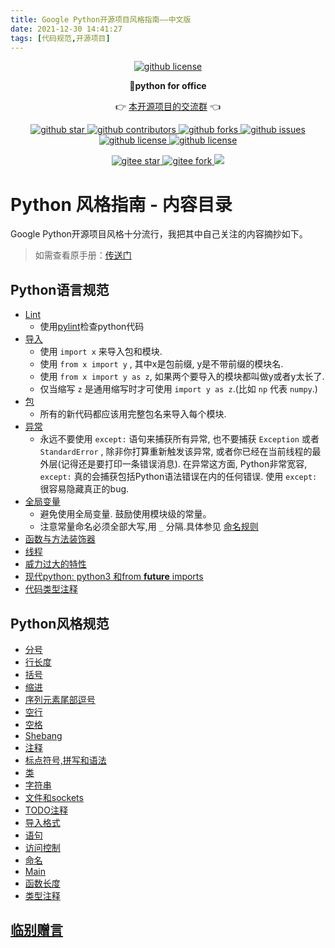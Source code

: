 ```yaml
---
title: Google Python开源项目风格指南——中文版
date: 2021-12-30 14:41:27
tags: [代码规范,开源项目]
---
```





<p align="center">
    <a target="_blank" href='https://github.com/CoderWanFeng/python-office'>
    <img src="https://cos.python-office.com/logo/github-nav.jpg" alt="github license"/>
    </a>   
</p>
<p align="center">
	<strong>🍬python for office</strong>
</p>
<p align="center">
	👉 <a href="http://www.python4office.cn/wechat-group/">本开源项目的交流群</a> 👈
</p>


<p align="center" name="图标-github">
    <a target="_blank" href='https://github.com/CoderWanFeng/python-office'>
    <img src="https://img.shields.io/github/stars/CoderWanFeng/python-office.svg?style=social" alt="github star"/>
    </a>
    <a target="_blank" href='https://github.com/CoderWanFeng/python-office'>
    <img src="https://img.shields.io/github/contributors/CoderWanFeng/python-office" alt="github contributors"/>
    </a>
    <a target="_blank" href='https://github.com/CoderWanFeng/python-office'>
    <img src="https://img.shields.io/github/forks/CoderWanFeng/python-office" alt="github forks"/>
    </a>
    <a target="_blank" href='https://github.com/CoderWanFeng/python-office'>
    <img src="https://img.shields.io/github/issues/CoderWanFeng/python-office" alt="github issues"/>
    </a>	
    <a target="_blank" href='https://github.com/CoderWanFeng/python-office'>
    <img src="https://img.shields.io/github/issues-pr/CoderWanFeng/python-office" alt="github license"/>
    </a>
    <a target="_blank" href='https://github.com/CoderWanFeng/python-office'>
    <img src="https://img.shields.io/github/license/CoderWanFeng/python-office" alt="github license"/>
    </a>   
</p>

<p align="center" name="gitee">
	<a target="_blank" href='https://gitee.com/CoderWanFeng/python-office/'>
		<img src='https://gitee.com/CoderWanFeng/python-office/badge/star.svg?theme=dark' alt='gitee star'/>
	</a>
	<a target="_blank" href='https://github.com/CoderWanFeng/python-office'>
		<img src="https://gitee.com/CoderWanFeng/python-office/badge/fork.svg?theme=white" alt="gitee fork"/>
	</a>
	<a href="https://mp.weixin.qq.com/s/yaSmFKO3RrBpyanW3nvRAQ">
	<img src="https://img.shields.io/badge/QQ-163434413-orange"/></a>
</p>





# Python 风格指南 - 内容目录
Google Python开源项目风格十分流行，我把其中自己关注的内容摘抄如下。
> 如需查看原手册：[传送门](https://zh-google-styleguide.readthedocs.io/en/latest/google-python-styleguide/)
## Python语言规范

<!-- more -->

- [Lint](https://zh-google-styleguide.readthedocs.io/en/latest/google-python-styleguide/python_language_rules/#lint)
  - 使用[pylint](http://www.logilab.org/project/pylint)检查python代码
- [导入](https://zh-google-styleguide.readthedocs.io/en/latest/google-python-styleguide/python_language_rules/#id3)
    - 使用 `import x` 来导入包和模块.
    - 使用 `from x import y` , 其中x是包前缀, y是不带前缀的模块名.
    - 使用 `from x import y as z`, 如果两个要导入的模块都叫做y或者y太长了.
    - 仅当缩写 `z` 是通用缩写时才可使用 `import y as z`.(比如 `np` 代表 `numpy`.)
- [包](https://zh-google-styleguide.readthedocs.io/en/latest/google-python-styleguide/python_language_rules/#id6)
    - 所有的新代码都应该用完整包名来导入每个模块.
- [异常](https://zh-google-styleguide.readthedocs.io/en/latest/google-python-styleguide/python_language_rules/#id7)
    - 永远不要使用 `except:` 语句来捕获所有异常, 也不要捕获 `Exception` 或者 `StandardError` , 除非你打算重新触发该异常, 或者你已经在当前线程的最外层(记得还是要打印一条错误消息). 在异常这方面, Python非常宽容, `except:` 真的会捕获包括Python语法错误在内的任何错误. 使用 `except:` 很容易隐藏真正的bug.
- [全局变量](https://zh-google-styleguide.readthedocs.io/en/latest/google-python-styleguide/python_language_rules/#id8)
    - 避免使用全局变量. 鼓励使用模块级的常量。
    - 注意常量命名必须全部大写,用 `_` 分隔.具体参见 [命名规则](https://google.github.io/styleguide/pyguide.html#s3.16-naming) 
- [函数与方法装饰器](https://zh-google-styleguide.readthedocs.io/en/latest/google-python-styleguide/python_language_rules/#id18)
- [线程](https://zh-google-styleguide.readthedocs.io/en/latest/google-python-styleguide/python_language_rules/#id20)
- [威力过大的特性](https://zh-google-styleguide.readthedocs.io/en/latest/google-python-styleguide/python_language_rules/#id21)
- [现代python: python3 和from __future__ imports](https://zh-google-styleguide.readthedocs.io/en/latest/google-python-styleguide/python_language_rules/#python-python3-from-future-imports)
- [代码类型注释](https://zh-google-styleguide.readthedocs.io/en/latest/google-python-styleguide/python_language_rules/#id24)
## Python风格规范
- [分号](https://zh-google-styleguide.readthedocs.io/en/latest/google-python-styleguide/python_style_rules/#id1)
- [行长度](https://zh-google-styleguide.readthedocs.io/en/latest/google-python-styleguide/python_style_rules/#line-length)
- [括号](https://zh-google-styleguide.readthedocs.io/en/latest/google-python-styleguide/python_style_rules/#id6)
- [缩进](https://zh-google-styleguide.readthedocs.io/en/latest/google-python-styleguide/python_style_rules/#indentation)
- [序列元素尾部逗号](https://zh-google-styleguide.readthedocs.io/en/latest/google-python-styleguide/python_style_rules/#id8)
- [空行](https://zh-google-styleguide.readthedocs.io/en/latest/google-python-styleguide/python_style_rules/#id10)
- [空格](https://zh-google-styleguide.readthedocs.io/en/latest/google-python-styleguide/python_style_rules/#id11)
- [Shebang](https://zh-google-styleguide.readthedocs.io/en/latest/google-python-styleguide/python_style_rules/#shebang)
- [注释](https://zh-google-styleguide.readthedocs.io/en/latest/google-python-styleguide/python_style_rules/#comments)
- [标点符号,拼写和语法](https://zh-google-styleguide.readthedocs.io/en/latest/google-python-styleguide/python_style_rules/#id15)
- [类](https://zh-google-styleguide.readthedocs.io/en/latest/google-python-styleguide/python_style_rules/#id16)
- [字符串](https://zh-google-styleguide.readthedocs.io/en/latest/google-python-styleguide/python_style_rules/#id17)
- [文件和sockets](https://zh-google-styleguide.readthedocs.io/en/latest/google-python-styleguide/python_style_rules/#sockets)
- [TODO注释](https://zh-google-styleguide.readthedocs.io/en/latest/google-python-styleguide/python_style_rules/#todo)
- [导入格式](https://zh-google-styleguide.readthedocs.io/en/latest/google-python-styleguide/python_style_rules/#id18)
- [语句](https://zh-google-styleguide.readthedocs.io/en/latest/google-python-styleguide/python_style_rules/#id19)
- [访问控制](https://zh-google-styleguide.readthedocs.io/en/latest/google-python-styleguide/python_style_rules/#id20)
- [命名](https://zh-google-styleguide.readthedocs.io/en/latest/google-python-styleguide/python_style_rules/#id21)
- [Main](https://zh-google-styleguide.readthedocs.io/en/latest/google-python-styleguide/python_style_rules/#main)
- [函数长度](https://zh-google-styleguide.readthedocs.io/en/latest/google-python-styleguide/python_style_rules/#id22)
- [类型注释](https://zh-google-styleguide.readthedocs.io/en/latest/google-python-styleguide/python_style_rules/#id23)
## [临别赠言](https://zh-google-styleguide.readthedocs.io/en/latest/google-python-styleguide/parting_words/)